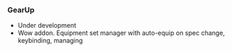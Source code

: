 ### GearUp
- Under development
- Wow addon. Equipment set manager with auto-equip on spec change, keybinding, managing
